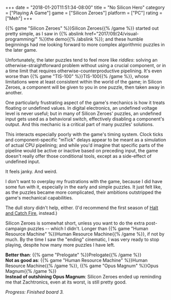 +++
date = "2018-01-20T11:51:34-08:00"
title = "No Silicon Hero"
category = ["Playing A Game"]
game = ["Silicon Zeroes"]
platform = ["PC"]
rating = ["Meh"]
+++

{{% game "Silicon Zeroes" %}}Silicon Zeroes{{% /game %}} started out pretty simple, as I saw in {{% abslink href="2017/09/24/visual-programming/" %}}the demo{{% /abslink %}}; and these humble beginnings had me looking forward to more complex algorithmic puzzles in the later game.

Unfortunately, the later puzzles tend to feel more like <i>riddles</i>: solving an otherwise-straightforward problem without using a crucial component, or in a time limit that requires otherwise-counterproductive pipelining.  It's even worse than {{% game "TIS-100" %}}TIS-100{{% /game %}}, whose limitations were at least consistent within the world of the game; in Silicon Zeroes, a component will be given to you in one puzzle, then taken away in another.

One particularly frustrating aspect of the game's mechanics is how it treats floating or undefined values.  In digital electronics, an undefined voltage level is never useful; but in many of Silicon Zeroes' puzzles, an undefined input gets used as a behavioral switch, effectively disabling a component's output.  And this mechanic is a critical part of many puzzles' solutions.

This interacts especially poorly with the game's timing system.  Clock ticks and component-specific "mTick" delays appear to be meant as a simulation of actual CPU pipelining; and while you'd imagine that specific parts of the pipeline would be active or inactive based on preceding input, the game doesn't really offer those conditional tools, except as a side-effect of undefined input.

It feels janky.  And weird.

I don't want to overplay my frustrations with the game, because I did have some fun with it, especially in the early and simple puzzles.  It just felt like, as the puzzles became more complicated, their ambitions outstripped the game's mechanical capabilities.

The dull story didn't help, either.  (I'd recommend the first season of <a href="http://www.imdb.com/title/tt2543312">Halt and Catch Fire</a>, instead.)

Silicon Zeroes is somewhat short, unless you want to do the extra post-campaign puzzles -- which I didn't.  Longer than {{% game "Human Resource Machine" %}}Human Resource Machine{{% /game %}}, if not by much.  By the time I saw the "ending" cinematic, I was very ready to stop playing, despite how many more puzzles I have left.

<b>Better than</b>: {{% game "Prelogate" %}}Prelogate{{% /game %}}  
<b>Not as good as</b>: {{% game "Human Resource Machine" %}}Human Resource Machine{{% /game %}}, {{% game "Opus Magnum" %}}Opus Magnum{{% /game %}}  
<b>Instead of outshining Opus Magnum</b>: Silicon Zeroes ended up reminding me that Zachtronics, even at its worst, is still pretty good.

<i>Progress: Finished board 3.</i>
